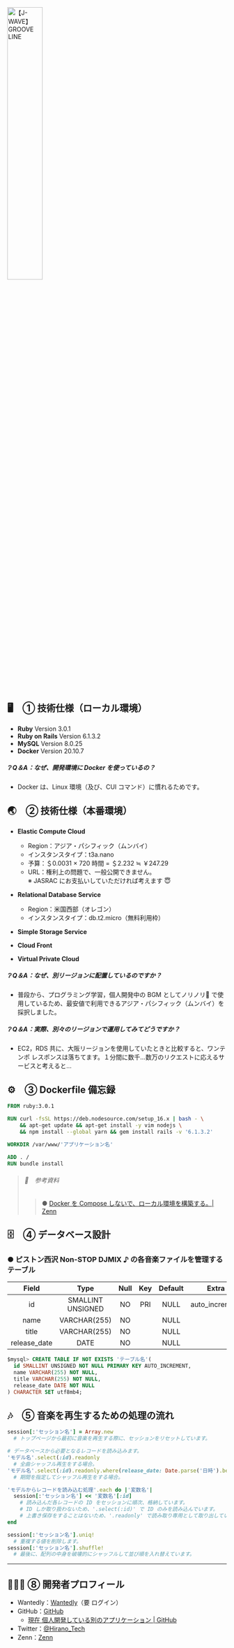 <img src='https://due0xnee3ffkt.cloudfront.net/Images/GROOVE-LINE.webp' alt='【J-WAVE】 GROOVE LINE' title='【J-WAVE】 GROOVE LINE' width='40%' />

## 🖥　① 技術仕様（ローカル環境）

- **Ruby** Version 3.0.1
- **Ruby on Rails** Version 6.1.3.2
- **MySQL** Version 8.0.25
- **Docker** Version 20.10.7

##### ❔ Q＆A：なぜ、開発環境に Docker を使っているの？

  - Docker は、Linux 環境（及び、CUI コマンド）に慣れるためです。

## 🌏　② 技術仕様（本番環境）

- **Elastic Compute Cloud**
  - Region：アジア・パシフィック（ムンバイ）
  - インスタンスタイプ：t3a.nano
  - 予算：＄0.0031 × 720 時間 = ＄2.232 ≒ ￥247.29
  - URL：権利上の問題で、一般公開できません。  
※ JASRAC にお支払いしていただければ考えます 😇

- **Relational Database Service**
  - Region：米国西部（オレゴン）
  - インスタンスタイプ：db.t2.micro（無料利用枠） 

- **Simple Storage Service**
- **Cloud Front**
- **Virtual Private Cloud**

##### ❔ Q＆A：なぜ、別リージョンに配置しているのですか？

  - 普段から、プログラミング学習，個人開発中の BGM としてノリノリ🥳 で使用しているため、最安値で利用できるアジア・パシフィック（ムンバイ）を採択しました。

##### ❔ Q＆A：実際、別々のリージョンで運用してみてどうですか？

  - EC2，RDS 共に、大阪リージョンを使用していたときと比較すると、ワンテンポ レスポンスは落ちてます。１分間に数千…数万のリクエストに応えるサービスと考えると…  

## ⚙️　③ Dockerfile 備忘録

```Dockerfile
FROM ruby:3.0.1

RUN curl -fsSL https://deb.nodesource.com/setup_16.x | bash - \
    && apt-get update && apt-get install -y vim nodejs \
    && npm install --global yarn && gem install rails -v '6.1.3.2'

WORKDIR /var/www/'アプリケーション名'

ADD . /
RUN bundle install
```

> ###### 🔗　参考資料
> > ● [Docker を Compose しないで、ローカル環境を構築する。| Zenn](https://zenn.dev/hirano_tech/articles/68dbdc185dfb61)

## 🗄　④ データベース設計

### ● ピストン西沢 Non-STOP DJMIX ♪ の各音楽ファイルを管理するテーブル

|     Field    |       Type        | Null | Key | Default |     Extra      |
|:------------:|:-----------------:|:----:|:---:|:-------:|:--------------:|
|      id      | SMALLINT UNSIGNED |  NO  | PRI |  NULL   | auto_increment |
|     name     |   VARCHAR(255)    |  NO  |     |  NULL   |                |
|    title     |   VARCHAR(255)    |  NO  |     |  NULL   |                |
| release_date |       DATE        |  NO  |     |  NULL   |                |

```SQL
$mysql> CREATE TABLE IF NOT EXISTS 'テーブル名'(
  id SMALLINT UNSIGNED NOT NULL PRIMARY KEY AUTO_INCREMENT,
  name VARCHAR(255) NOT NULL,
  title VARCHAR(255) NOT NULL,
  release_date DATE NOT NULL
) CHARACTER SET utf8mb4;
```

## 🎶　⑤ 音楽を再生するための処理の流れ

```Ruby
session[:'セッション名'] = Array.new
  # トップページから最初に音楽を再生する際に、セッションをリセットしています。

# データベースから必要となるレコードを読み込みます。
'モデル名'.select(:id).readonly
  # 全曲シャッフル再生をする場合。
'モデル名'.select(:id).readonly.where(release_date: Date.parse('日時').beginning_of_day..Date.parse('日時').end_of_day)
  # 期間を指定してシャッフル再生をする場合。

'モデルからレコードを読み込む処理'.each do |'変数名'|
  session[:'セッション名'] << '変数名'[:id]
    # 読み込んだ各レコードの ID をセッションに順次、格納しています。
    # ID しか取り扱わないため、'.select(:id)' で ID のみを読み込んでいます。
    # 上書き保存をすることはないため、'.readonly' で読み取り専用として取り出しています。
end

session[:'セッション名'].uniq!
  # 重複する値を削除します。
session[:'セッション名'].shuffle!
  # 最後に、配列の中身を破壊的にシャッフルして並び順を入れ替えています。
```

---

## 👨🏻‍💻 ⑧ 開発者プロフィール

- Wantedly：[Wantedly](https://www.wantedly.com/id/Hirano_Tech)（要 ログイン）
- GitHub：[GitHub](https://github.com/Hirano-Tech)
  - [現在 個人開発している別のアプリケーション | GitHub](https://github.com/Hirano-Tech/Personal_Coordinator)
- Twitter：[@Hirano_Tech](https://twitter.com/Hirano_Tech)
- Zenn：[Zenn](https://zenn.dev/hirano_tech)
